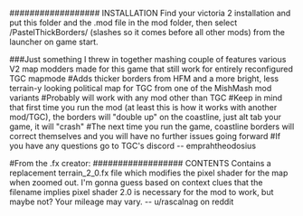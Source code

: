 ################## INSTALLATION
Find your victoria 2 installation and put this folder and the .mod file in the mod folder,
then select /PastelThickBorders/ (slashes so it comes before all other mods) from the launcher on game start. 

###Just something I threw in together mashing couple of features various V2 map modders made for this game that still work for entirely reconfigured TGC mapmode
#Adds thicker borders from HFM and a more bright, less terrain-y looking political map for TGC from one of the MishMash mod variants
#Probably will work with any mod other than TGC
#Keep in mind that first time you run the mod (at least this is how it works with another mod/TGC), the borders will "double up" on the coastline, just alt tab your game, it will "crash"
#The next time you run the game, coastline borders will correct themselves and you will have no further issues going forward
#If you have any questions go to TGC's discord -- emprahtheodosius

#From the .fx creator:
################## CONTENTS
Contains a replacement terrain_2_0.fx file which modifies the pixel shader for the map when zoomed out.
I'm gonna guess based on context clues that the filename implies pixel shader 2.0 is necessary for the mod
to work, but maybe not? Your mileage may vary. -- u/rascalnag on reddit
